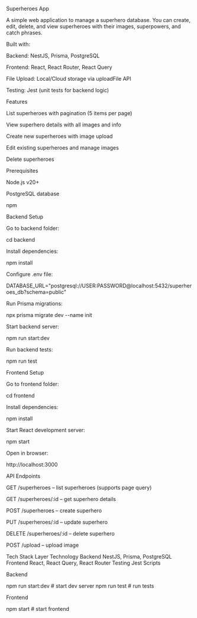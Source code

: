 Superheroes App

A simple web application to manage a superhero database.
You can create, edit, delete, and view superheroes with their images, superpowers, and catch phrases.

Built with:

Backend: NestJS, Prisma, PostgreSQL

Frontend: React, React Router, React Query

File Upload: Local/Cloud storage via uploadFile API

Testing: Jest (unit tests for backend logic)

Features

List superheroes with pagination (5 items per page)

View superhero details with all images and info

Create new superheroes with image upload

Edit existing superheroes and manage images

Delete superheroes

Prerequisites

Node.js v20+

PostgreSQL database

npm

Backend Setup

Go to backend folder:

cd backend

Install dependencies:

npm install

Configure .env file:

DATABASE_URL="postgresql://USER:PASSWORD@localhost:5432/superheroes_db?schema=public"

Run Prisma migrations:

npx prisma migrate dev --name init

Start backend server:

npm run start:dev

Run backend tests:

npm run test

Frontend Setup

Go to frontend folder:

cd frontend

Install dependencies:

npm install

Start React development server:

npm start

Open in browser:

http://localhost:3000

API Endpoints

GET /superheroes – list superheroes (supports page query)

GET /superheroes/:id – get superhero details

POST /superheroes – create superhero

PUT /superheroes/:id – update superhero

DELETE /superheroes/:id – delete superhero

POST /upload – upload image

Tech Stack
Layer Technology
Backend NestJS, Prisma, PostgreSQL
Frontend React, React Query, React Router
Testing Jest
Scripts

Backend

npm run start:dev # start dev server
npm run test # run tests

Frontend

npm start # start frontend
